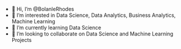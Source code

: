 - 👋 Hi, I’m @BolanleRhodes
- 👀 I’m interested in Data Science, Data Analytics, Business Analytics, Machine Learning
- 🌱 I’m currently learning Data Science
- 💞️ I’m looking to collaborate on Data Science and Machine Learning Projects

<!---
BBRhodes/BBRhodes is a ✨ special ✨ repository because its `README.md` (this file) appears on your GitHub profile.
You can click the Preview link to take a look at your changes.
--->

